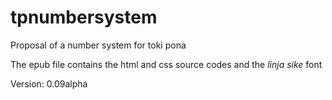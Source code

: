 # tpnumbersystem
Proposal of a number system for toki pona

The epub file contains the html and css source codes
and the _linja sike_ font

Version: 0.09alpha


